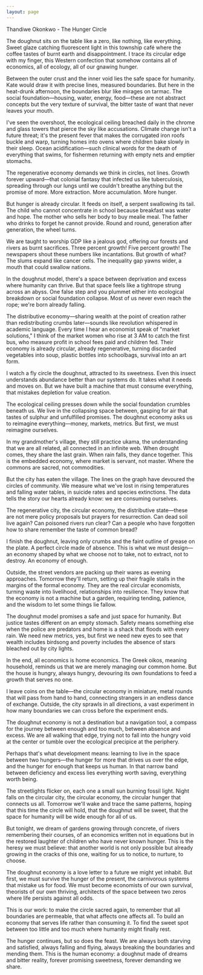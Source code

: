 ```yaml
---
layout: page
---
```

Thandiwe Okonkwo - The Hunger Circle

The doughnut sits on the table like a zero, like nothing, like everything. Sweet glaze catching fluorescent light in this township café where the coffee tastes of burnt earth and disappointment. I trace its circular edge with my finger, this Western confection that somehow contains all of economics, all of ecology, all of our gnawing hunger.

Between the outer crust and the inner void lies the safe space for humanity. Kate would draw it with precise lines, measured boundaries. But here in the heat-drunk afternoon, the boundaries blur like mirages on tarmac. The social foundation—housing, water, energy, food—these are not abstract concepts but the very texture of survival, the bitter taste of want that never leaves your mouth.

I've seen the overshoot, the ecological ceiling breached daily in the chrome and glass towers that pierce the sky like accusations. Climate change isn't a future threat; it's the present fever that makes the corrugated iron roofs buckle and warp, turning homes into ovens where children bake slowly in their sleep. Ocean acidification—such clinical words for the death of everything that swims, for fishermen returning with empty nets and emptier stomachs.

The regenerative economy demands we think in circles, not lines. Growth forever upward—that colonial fantasy that infected us like tuberculosis, spreading through our lungs until we couldn't breathe anything but the promise of more. More extraction. More accumulation. More hunger.

But hunger is already circular. It feeds on itself, a serpent swallowing its tail. The child who cannot concentrate in school because breakfast was water and hope. The mother who sells her body to buy mealie meal. The father who drinks to forget he cannot provide. Round and round, generation after generation, the wheel turns.

We are taught to worship GDP like a jealous god, offering our forests and rivers as burnt sacrifices. Three percent growth! Five percent growth! The newspapers shout these numbers like incantations. But growth of what? The slums expand like cancer cells. The inequality gap yawns wider, a mouth that could swallow nations.

In the doughnut model, there's a space between deprivation and excess where humanity can thrive. But that space feels like a tightrope strung across an abyss. One false step and you plummet either into ecological breakdown or social foundation collapse. Most of us never even reach the rope; we're born already falling.

The distributive economy—sharing wealth at the point of creation rather than redistributing crumbs later—sounds like revolution whispered in academic language. Every time I hear an economist speak of "market solutions," I think of the market women who rise at 3 AM to catch the first bus, who measure profit in school fees paid and children fed. Their economy is already circular, already regenerative, turning discarded vegetables into soup, plastic bottles into schoolbags, survival into an art form.

I watch a fly circle the doughnut, attracted to its sweetness. Even this insect understands abundance better than our systems do. It takes what it needs and moves on. But we have built a machine that must consume everything, that mistakes depletion for value creation.

The ecological ceiling presses down while the social foundation crumbles beneath us. We live in the collapsing space between, gasping for air that tastes of sulphur and unfulfilled promises. The doughnut economy asks us to reimagine everything—money, markets, metrics. But first, we must reimagine ourselves.

In my grandmother's village, they still practice ukama, the understanding that we are all related, all connected in an infinite web. When drought comes, they share the last grain. When rain falls, they dance together. This is the embedded economy, where market is servant, not master. Where the commons are sacred, not commodities.

But the city has eaten the village. The lines on the graph have devoured the circles of community. We measure what we've lost in rising temperatures and falling water tables, in suicide rates and species extinctions. The data tells the story our hearts already know: we are consuming ourselves.

The regenerative city, the circular economy, the distributive state—these are not mere policy proposals but prayers for resurrection. Can dead soil live again? Can poisoned rivers run clear? Can a people who have forgotten how to share remember the taste of common bread?

I finish the doughnut, leaving only crumbs and the faint outline of grease on the plate. A perfect circle made of absence. This is what we must design—an economy shaped by what we choose not to take, not to extract, not to destroy. An economy of enough.

Outside, the street vendors are packing up their wares as evening approaches. Tomorrow they'll return, setting up their fragile stalls in the margins of the formal economy. They are the real circular economists, turning waste into livelihood, relationships into resilience. They know that the economy is not a machine but a garden, requiring tending, patience, and the wisdom to let some things lie fallow.

The doughnut model promises a safe and just space for humanity. But justice tastes different on an empty stomach. Safety means something else when the police are predators and home is a shack that floods with every rain. We need new metrics, yes, but first we need new eyes to see that wealth includes birdsong and poverty includes the absence of stars bleached out by city lights.

In the end, all economics is home economics. The Greek oikos, meaning household, reminds us that we are merely managing our common home. But the house is hungry, always hungry, devouring its own foundations to feed a growth that serves no one.

I leave coins on the table—the circular economy in miniature, metal rounds that will pass from hand to hand, connecting strangers in an endless dance of exchange. Outside, the city sprawls in all directions, a vast experiment in how many boundaries we can cross before the experiment ends.

The doughnut economy is not a destination but a navigation tool, a compass for the journey between enough and too much, between absence and excess. We are all walking that edge, trying not to fall into the hungry void at the center or tumble over the ecological precipice at the periphery.

Perhaps that's what development means: learning to live in the space between two hungers—the hunger for more that drives us over the edge, and the hunger for enough that keeps us human. In that narrow band between deficiency and excess lies everything worth saving, everything worth being.

The streetlights flicker on, each one a small sun burning fossil light. Night falls on the circular city, the circular economy, the circular hunger that connects us all. Tomorrow we'll wake and trace the same patterns, hoping that this time the circle will hold, that the doughnut will be sweet, that the space for humanity will be wide enough for all of us.

But tonight, we dream of gardens growing through concrete, of rivers remembering their courses, of an economics written not in equations but in the restored laughter of children who have never known hunger. This is the heresy we must believe: that another world is not only possible but already growing in the cracks of this one, waiting for us to notice, to nurture, to choose.

The doughnut economy is a love letter to a future we might yet inhabit. But first, we must survive the hunger of the present, the carnivorous systems that mistake us for food. We must become economists of our own survival, theorists of our own thriving, architects of the space between two zeros where life persists against all odds.

This is our work: to make the circle sacred again, to remember that all boundaries are permeable, that what affects one affects all. To build an economy that serves life rather than consuming it. To find the sweet spot between too little and too much where humanity might finally rest.

The hunger continues, but so does the feast. We are always both starving and satisfied, always falling and flying, always breaking the boundaries and mending them. This is the human economy: a doughnut made of dreams and bitter reality, forever promising sweetness, forever demanding we share.